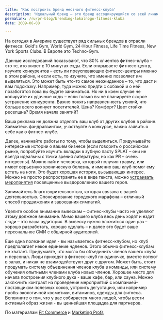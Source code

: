 ```yaml
---
title: 'Как построить бренд местного фитнесс-клуба'
description: 'Идеальный бренд – это бренд ассоциирующийся со всей линией продуктов. Например, так произошло с брендом «Xerox», с «Kleenex». Конечно, вам вряд ли удастся стать синонимом слова «фитнесс» для всей планеты, но можно начать с продвижения в округе, так чтобы ваше название первым приходило на ум всем, кто задумывался о том, чтобы заняться собой.'
permalink: /ru/pr-blog/brending-lokalnogo-fitness-kluba
date: 2009-06-08

---
```


На сегодня в Америке существует ряд сильных брендов в отрасли фитнеса: Gold's Gym, World Gym, 24-Hour Fitness, Life Time Fitness, New York Sports Clubs.  В Европе это Techno-Gym.

Данные исследований показывают, что 80% клиентов фитнес-клуба – это те, кто живет в 10 минутах езды. Если открываете фитнесс-центр, изучите конкурентов – есть ли преуспевающие фитнесс-центры именно в этом районе, и  если есть, то изучите, что именно позволяет им выделяться. Это может быть что-то самое неожиданное – то, что даст и вам подсказку. Например, туда можно придти  с собакой и о ней позаботятся пока вы будете заниматься. Но ни в коем случае не копируйте их удачные ходы – если только вы не планируете скорое устранение конкурента. Важно понять направленность усилий, что больше всего волнует посетителей. Цена? Комфорт? Цвет стойки ресепшна? Время начала занятий?

Ваша реклама не должна отделять ваш клуб от других клубов в районе. Займитесь фандрайзингом, участвуйте в конкурсе, важно заявить о себе как о фитнес-клубе.

Далее, начинайте работы по тому, чтобы выделиться. Придумывайте интересные истории о вашем бизнесе (если говорить о российском рынке, попробуйте изучить вкладки в зубную пасту SPLAT – они не всегда идеальны с точки зрения литературы, но как PR – очень интересны). Можно найти человека, который получил травму, или имеет серьезную хроническую болезнь, и  именно ваш клуб помог ему встать на ноги. Это будет хорошая история, вызывающая интерес. Можно не просто распространять ее в виде текста, можно <a href="/ru/services/event-management">устраивать мероприятия</a> посвященные выздоровлению вашего героя.

Занимайтесь благотворительностью, которая связана с вашей деятельностью. Спонсирование городского марафона – отличный способ продвижения и завоевания симпатий.

Уделите особое внимание вывескам – фитнес-клубы часто не уделяют этому  должное внимание. Мимо вашего клуба весь день ходят и ездит люди – это ваша аудитория. В вывеску нужно вложиться один раз – хорошо разработать, хорошо сделать – и далее это будет ваше персональное СМИ с обширной аудиторией.

Еще одна полезная идея - вы называетесь фитнесс-клубом, но клуб предполагает некое единение чдленов. Этого обычно фитнесс-клубам не хватает. Придумайте, что могло бы объединить членов вашего клуба и персонал. Люди приходят в фитнесс-клуб по одиночке, вместе потеют в залах, и никак не взаимодействуют друг с другом. Может быть, стоит продумать систему объединения членов клуба в команды, или систему обучения опытными членами клуба новых членов. Хорошее место для начала построения клубного духа - ваше кафе, бар, или сауна. Можно заключить контракт на проведение мероприятий с компанией-поставщиком полезных соков, устроить дегустацию, или например пробы экологичной косметики, витаминов, одежды для фитнеса. Вспомните о том, что у вас собирается много людей, чтобы вести активный образ жизни - вы ценнейшая площадка для партнеров.

По материалам <a href="http://www.fitcommerce.com/Blueprint/Effective-Branding-Methods-to-Make-Your-Fitness-Business-Synonymous--Within-Your-Locality_page.aspx?pageId=686&amp;cid=1298&amp;cpid=1298-1">Fit Commerce</a> и <a href="http://www.marketingprofs.com/ea/qst_question.asp?qstID=2452">Marketing Profs</a>

